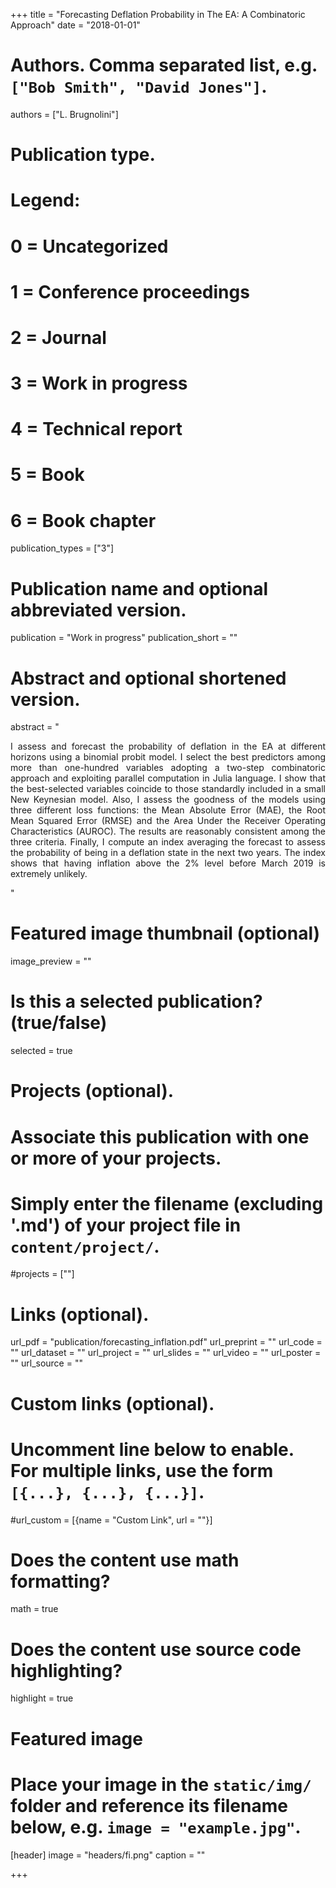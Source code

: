 +++
title = "Forecasting Deflation Probability in The EA: A Combinatoric Approach"
date = "2018-01-01"

# Authors. Comma separated list, e.g. `["Bob Smith", "David Jones"]`.
authors = ["L. Brugnolini"]

# Publication type.
# Legend:
# 0 = Uncategorized
# 1 = Conference proceedings
# 2 = Journal
# 3 = Work in progress
# 4 = Technical report
# 5 = Book
# 6 = Book chapter
publication_types = ["3"]

# Publication name and optional abbreviated version.
publication = "Work in progress"
publication_short = ""

# Abstract and optional shortened version.
abstract = "<p style='text-align: justify;'> I assess and forecast the probability of deflation in the EA at different horizons using a binomial probit model. I select the best predictors among more than one-hundred variables adopting a two-step combinatoric approach and exploiting parallel computation in Julia language. I show that the best-selected variables coincide to those standardly included in a small New Keynesian model. Also, I assess the goodness of the models using three different loss functions: the Mean Absolute Error (MAE), the Root Mean Squared Error (RMSE) and the Area Under the Receiver Operating Characteristics (AUROC). The results are reasonably consistent among the three criteria. Finally, I compute an index averaging the forecast to assess the probability of being in a deflation state in the next two years. The index shows that having inflation above the 2% level before March 2019 is extremely unlikely.</p>"
# Featured image thumbnail (optional)
image_preview = ""

# Is this a selected publication? (true/false)
selected = true

# Projects (optional).
#   Associate this publication with one or more of your projects.
#   Simply enter the filename (excluding '.md') of your project file in `content/project/`.
#projects = [""]

# Links (optional).
url_pdf = "publication/forecasting_inflation.pdf"
url_preprint = ""
url_code = ""
url_dataset = ""
url_project = ""
url_slides = ""
url_video = ""
url_poster = ""
url_source = ""

# Custom links (optional).
#   Uncomment line below to enable. For multiple links, use the form `[{...}, {...}, {...}]`.
#url_custom = [{name = "Custom Link", url = ""}]

# Does the content use math formatting?
math = true

# Does the content use source code highlighting?
highlight = true

# Featured image
# Place your image in the `static/img/` folder and reference its filename below, e.g. `image = "example.jpg"`.
[header]
image = "headers/fi.png"
caption = ""

+++

